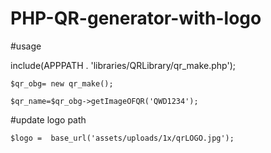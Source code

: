 # PHP-QR-generator-with-logo

#usage

include(APPPATH . 'libraries/QRLibrary/qr_make.php');


    $qr_obg= new qr_make();

    $qr_name=$qr_obg->getImageOFQR('QWD1234');

#update logo path
    
    $logo =  base_url('assets/uploads/1x/qrLOGO.jpg');
